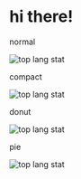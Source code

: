 
# hi there!
normal

![top lang stat](https://github-readme-stats.vercel.app/api/top-langs/?username=novuhq&theme=tokyonight)

compact

![top lang stat](https://github-readme-stats.vercel.app/api/top-langs/?username=novuhq&layout=compact&theme=tokyonight)

donut

![top lang stat](https://github-readme-stats.vercel.app/api/top-langs/?username=novuhq&layout=donut&theme=tokyonight)


pie

![top lang stat](https://github-readme-stats.vercel.app/api/top-langs/?username=novuhq&layout=pie&theme=tokyonight)

